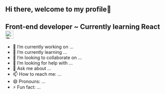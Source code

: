 ## Hi there, welcome to my profile👋

## Front-end developer ~ Currently learning React <img src="https://svgl.vercel.app/library/react.svg" alt="React Icon" width="25">

- 🔭 I’m currently working on ...
- 🌱 I’m currently learning ...
- 👯 I’m looking to collaborate on ...
- 🤔 I’m looking for help with ...
- 💬 Ask me about ...
- 📫 How to reach me: ...
- 😄 Pronouns: ...
- ⚡ Fun fact: ...

